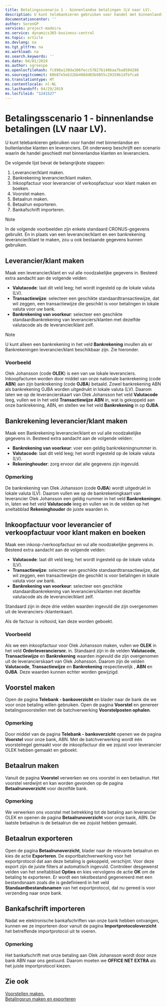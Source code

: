 ```yaml
---
title: Betalingsscenario 1 - binnenlandse betalingen (LV naar LV).
description: U kunt telebankieren gebruiken voor handel met binnenlandse en buitenlandse klanten en leveranciers.
documentationcenter: ''
author: SorenGP
services: project-madeira
ms.service: dynamics365-business-central
ms.topic: article
ms.devlang: na
ms.tgt_pltfrm: na
ms.workload: na
ms.search.keywords: ''
ms.date: 04/01/2019
ms.author: sgroespe
ms.openlocfilehash: fc898a130da306fecc57827b149baa7ba8584288
ms.sourcegitcommit: 60b87e5eb32bb408dd65b9855c29159b1dfbfca8
ms.translationtype: HT
ms.contentlocale: nl-NL
ms.lasthandoff: 04/29/2019
ms.locfileid: "1241527"
---
```

# <a name="payment-scenario-1---domestic-payments-lcy-to-lcy"></a>Betalingsscenario 1 - binnenlandse betalingen (LV naar LV).
U kunt telebankieren gebruiken voor handel met binnenlandse en buitenlandse klanten en leveranciers. Dit onderwerp beschrijft een scenario waarin de handel geschiedt met binnenlandse klanten en leveranciers.  

De volgende lijst bevat de belangrijkste stappen:  

1.  Leverancier/klant maken.  
2.  Bankrekening leverancier/klant maken.  
3.  Inkoopfactuur voor leverancier of verkoopfactuur voor klant maken en boeken.  
4.  Voorstel maken.  
5.  Betaalrun maken.  
6.  Betaalrun exporteren.  
7.  Bankafschrift importeren.  

> [!NOTE]  
>  In de volgende voorbeelden zijn enkele standaard CRONUS-gegevens gebruikt. En in plaats van een leverancier/klant en een bankrekening leverancier/klant te maken, zou u ook bestaande gegevens kunnen gebruiken.  

## <a name="create-vendorcustomer"></a>Leverancier/klant maken  
Maak een leverancier/klant en vul alle noodzakelijke gegevens in. Besteed extra aandacht aan de volgende velden:  

- **Valutacode**: laat dit veld leeg; het wordt ingesteld op de lokale valuta (LV).  
- **Transactiewijze**: selecteer een geschikte standaardtransactiewijze, dat wil zeggen, een transactiewijze die geschikt is voor betalingen in lokale valuta voor uw bank.  
- **Bankrekening van voorkeur**: selecteer een geschikte standaardbankrekening van leveranciers/klanten met dezelfde valutacode als de leverancier/klant zelf.  

> [!NOTE]  
>  U kunt alleen een bankrekening in het veld **Bankrekening** invullen als er Bankrekeningen leverancier/klant beschikbaar zijn. Zie hieronder.  

### <a name="example"></a>Voorbeeld  
Olek Johansson (code **OLEK**) is een van uw lokale leveranciers. Inkoopfacturen worden door middel van onze nationale bankrekening (code **ABN**) aan zijn bankrekening (code **OJBA**) betaald. Zowel bankrekening ABN als bankrekening OJBA worden uitgedrukt in lokale valuta (LV). Daarom laten we op de leverancierskaart van Olek Johansson het veld **Valutacode** leeg, vullen we in het veld **Transactiewijze** **ABN** in, wat is gekoppeld aan onze bankrekening, ABN, en stellen we het veld **Bankrekening** in op **OJBA**.  

## <a name="create-vendorcustomer-bank-account"></a>Bankrekening leverancier/klant maken  
Maak een Bankrekening leverancier/klant en vul alle noodzakelijke gegevens in. Besteed extra aandacht aan de volgende velden:  

- **Bankrekening van voorkeur**: voer een geldig bankrekeningnummer in.  
- **Valutacode**: laat dit veld leeg; het wordt ingesteld op de lokale valuta (LV).  
- **Rekeninghouder**: zorg ervoor dat alle gegevens zijn ingevuld.  

### <a name="example"></a>Opmerking  
De bankrekening van Olek Johansson (code **OJBA**) wordt uitgedrukt in lokale valuta (LV). Daarom vullen we op de bankrekeningkaart van leverancier Olek Johansson een geldig nummer in het veld **Bankrekeningnr.** in, laten we het veld **Valutacode** leeg en vullen we in de velden op het sneltabblad **Rekeninghouder** de juiste waarden in.  

## <a name="create-and-post-purchase-invoice-for-vendor-or-sales-invoice-for-customer"></a>Inkoopfactuur voor leverancier of verkoopfactuur voor klant maken en boeken  
Maak een inkoop-/verkoopfactuur en vul alle noodzakelijke gegevens in. Besteed extra aandacht aan de volgende velden:  

- **Valutacode**: laat dit veld leeg; het wordt ingesteld op de lokale valuta (LV).  
- **Transactiewijze**: selecteer een geschikte standaardtransactiewijze, dat wil zeggen, een transactiewijze die geschikt is voor betalingen in lokale valuta voor uw bank.  
- **Bankrekening van voorkeur**: selecteer een geschikte standaardbankrekening van leveranciers/klanten met dezelfde valutacode als de leverancier/klant zelf.  

Standaard zijn in deze drie velden waarden ingevuld die zijn overgenomen uit de leveranciers-/klantenkaart.  

Als de factuur is voltooid, kan deze worden geboekt.  

### <a name="example"></a>Voorbeeld  
Als we een inkoopfactuur voor Olek Johansson maken, vullen we **OLEK** in het veld **Orderleveranciersnr.** in. Standaard zijn in de velden **Valutacode**, **Transactiewijze** en **Bankrekening** waarden ingevuld die zijn overgenomen uit de leverancierskaart van Olek Johansson. Daarom zijn de velden **Valutacode**, **Transactiewijze** en **Bankrekening** respectievelijk **<empty>**, **ABN** en **OJBA**. Deze waarden kunnen echter worden gewijzigd.  

## <a name="create-proposal"></a>Voorstel maken  
Open de pagina **Telebank - bankoverzicht** en blader naar de bank die we voor onze betaling willen gebruiken. Open de pagina **Voorstel** en genereer betalingsvoorstellen met de batchverwerking **Voorstelposten ophalen**.  

### <a name="example"></a>Opmerking  
Door middel van de pagina **Telebank - bankoverzicht** openen we de pagina **Voorstel** voor onze bank, ABN. Met de batchverwerking wordt één voorstelregel gemaakt voor de inkoopfactuur die we zojuist voor leverancier OLEK hebben gemaakt en geboekt.  

## <a name="create-payment-history"></a>Betaalrun maken  
Vanuit de pagina **Voorstel** verwerken we ons voorstel in een betaalrun. Het voorstel verdwijnt en kan worden gevonden op de pagina **Betaalrunoverzicht** voor dezelfde bank.  

### <a name="example"></a>Opmerking  
We verwerken ons voorstel met betrekking tot de betaling aan leverancier OLEK en openen de pagina **Betaalrunoverzicht** voor onze bank, ABN. De laatste betaalrun is de betaalrun die we zojuist hebben gemaakt.  

## <a name="export-payment-history"></a>Betaalrun exporteren  
Open de pagina **Betaalrunoverzicht**, blader naar de relevante betaalrun en kies de actie **Exporteren**. De exportbatchverwerking voor het exportprotocol dat aan deze betaling is gekoppeld, verschijnt. Voor deze export zijn de juiste filters al automatisch ingevuld. Controleer desgewenst velden van het sneltabblad **Opties** en kies vervolgens de actie **OK** om de betaling te exporteren. Er wordt een tekstbestand gegenereerd met een bestandsnaam zoals die is gedefinieerd in het veld **Standaardbestandsnamen** van het exportprotocol, dat nu gereed is voor verzending naar onze bank.  

## <a name="import-bank-statement"></a>Bankafschrift importeren  
Nadat we elektronische bankafschriften van onze bank hebben ontvangen, kunnen we ze importeren door vanuit de pagina **Importprotocoloverzicht** het betreffende importprotocol uit te voeren.  

### <a name="example"></a>Opmerking  
Het bankafschrift met onze betaling aan Olek Johansson wordt door onze bank ABN naar ons gestuurd. Daarom moeten we **OFFICE NET EXTRA** als het juiste importprotocol kiezen.  

## <a name="see-also"></a>Zie ook  
 [Voorstellen maken.](how-to-create-proposals.md)   
 [Betalingsrun maken en exporteren](how-to-create-and-export-payment-history.md)
